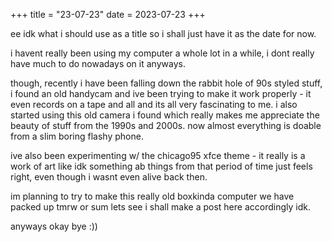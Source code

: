 +++
title = "23-07-23"
date = 2023-07-23
+++

ee idk what i should use as a title so i shall just have it as the date for now.

i havent really been using my computer a whole lot in a while, i dont really have much to do nowadays on it anyways. 

though, recently i have been falling down the rabbit hole of 90s styled stuff, i found an old handycam and ive been trying to make it work properly - it even records on a tape and all and its all very fascinating to me. i also started using this old camera i found which really makes me appreciate the beauty of stuff from the 1990s and 2000s. now almost everything is doable from a slim boring flashy phone.

ive also been experimenting w/ the chicago95 xfce theme - it really is a work of art like idk something ab things from that period of time just feels right, even though i wasnt even alive back then. 

im planning to try to make this really old boxkinda computer we have packed up tmrw or sum lets see i shall make a post here accordingly idk.

anyways okay bye :)) 
